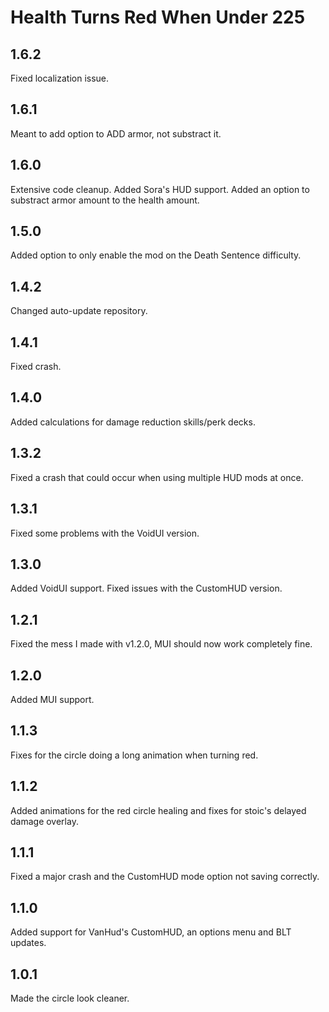 # Health Turns Red When Under 225
## 1.6.2
Fixed localization issue.
## 1.6.1
Meant to add option to ADD armor, not substract it.
## 1.6.0
Extensive code cleanup. Added Sora's HUD support. Added an option to substract armor amount to the health amount.
## 1.5.0
Added option to only enable the mod on the Death Sentence difficulty.
## 1.4.2
Changed auto-update repository.
## 1.4.1
Fixed crash.
## 1.4.0
Added calculations for damage reduction skills/perk decks.
## 1.3.2
Fixed a crash that could occur when using multiple HUD mods at once.
## 1.3.1
Fixed some problems with the VoidUI version.
## 1.3.0
Added VoidUI support. Fixed issues with the CustomHUD version.
## 1.2.1
Fixed the mess I made with v1.2.0, MUI should now work completely fine.
## 1.2.0
Added MUI support.
## 1.1.3
Fixes for the circle doing a long animation when turning red.
## 1.1.2
Added animations for the red circle healing and fixes for stoic's delayed damage overlay.
## 1.1.1
Fixed a major crash and the CustomHUD mode option not saving correctly.
## 1.1.0
Added support for VanHud's CustomHUD, an options menu and BLT updates.
## 1.0.1
Made the circle look cleaner.